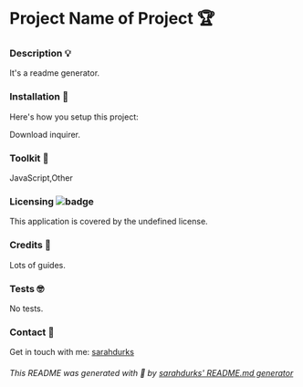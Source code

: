 

# Project Name of Project 🏆 

### Description 💡

It's a readme generator. 

### Installation 💾

Here's how you setup this project:

Download inquirer.  


### Toolkit 🧰 

JavaScript,Other  

### Licensing ![badge](https://img.shields.io/badge/license-undefined-brightgreen)

This application is covered by the undefined license. 

### Credits 🤝 
Lots of guides. 

### Tests 🤓
No tests.


### Contact 👋
Get in touch with me: [sarahdurks](https://github.com/sarahdurks)




###### This README was generated with 🧡 by [sarahdurks' README.md generator](https://github.com/sarahdurks/readme-generator) 
